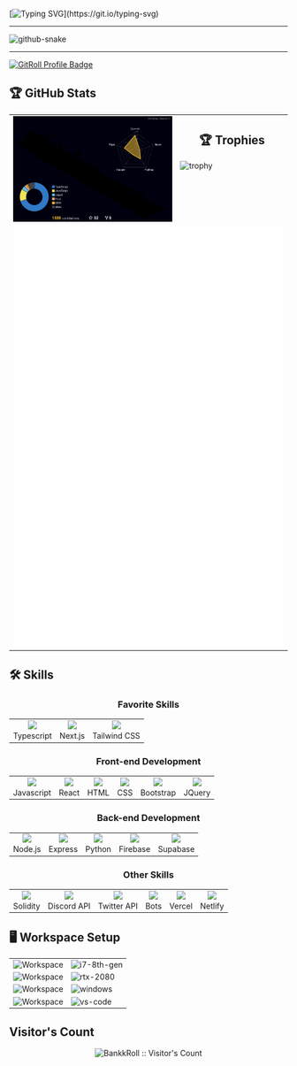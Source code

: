 [![Typing SVG](https://readme-typing-svg.demolab.com?font=Fira+Code&size=37&duration=2000&pause=2000&color=07D8FF&center=true&vCenter=true&multiline=true&width=900&height=200&lines=%F0%9F%91%8B+Hello!+I'm+Bankk;Thanks+for+checking+out+my+GitHub!;%E2%AD%90+Anything+you+find+useful!;Contact+me+if+you+have+any+questions!)](https://git.io/typing-svg)

---

<picture>
  <source media="(prefers-color-scheme: dark)" srcset="github-snake-dark.svg" />
  <source media="(prefers-color-scheme: light)" srcset="github-snake.svg" />
  <img alt="github-snake" src="github-snake.svg" />
</picture>

---

<a href="https://gitroll.io/profile/s6vP9klKpmDYJ7lpkPHpa" target="_blank"><img src="https://gitroll.io/api/badges/profiles/v1/s6vP9klKpmDYJ7lpkPHpa" alt="GitRoll Profile Badge"/></a>

## 🏆 GitHub Stats

<div align="center">
  <table>
    <tr>
      <td valign="top" width="60%">
        <img src="./profile-3d-contrib/profile-night-rainbow.svg" width="100%" alt="Github stats">
      </td>
      <td valign="top" width="40%">
        <h2 align="center">🏆 Trophies</h2>
        <img src="https://github-profile-trophy.vercel.app/?username=BankkRoll&theme=onedark" width="100%" alt="trophy">
      </td>
    </tr>
    <tr>
      <td colspan="2" valign="center">
        <img src="./github-metrics.svg" alt="Metrics">
      </td>
    </tr>
  </table>
</div>

## 🛠️ Skills

<div align="center">
  
  ### Favorite Skills
  <table>
    <tr>
      <td align="center">
        <a href="https://skillicons.dev">
          <img src="https://skillicons.dev/icons?i=typescript">
        </a>
        <br>Typescript
      </td>
      <td align="center">
        <a href="https://skillicons.dev">
          <img src="https://skillicons.dev/icons?i=next">
        </a>
        <br>Next.js
      </td>
      <td align="center">
        <a href="https://skillicons.dev">
          <img src="https://skillicons.dev/icons?i=tailwind">
        </a>
        <br>Tailwind CSS
      </td>
    </tr>
  </table>
  
  ### Front-end Development
  <table>
    <tr>
      <td align="center">
        <a href="https://skillicons.dev">
          <img src="https://skillicons.dev/icons?i=javascript">
        </a>
        <br>Javascript
      </td>
      <td align="center">
        <a href="https://skillicons.dev">
          <img src="https://skillicons.dev/icons?i=react">
        </a>
        <br>React
      </td>
      <td align="center">
        <a href="https://skillicons.dev">
          <img src="https://skillicons.dev/icons?i=html">
        </a>
        <br>HTML
      </td>
      <td align="center">
        <a href="https://skillicons.dev">
          <img src="https://skillicons.dev/icons?i=css">
        </a>
        <br>CSS
      </td>
      <td align="center">
        <a href="https://skillicons.dev">
          <img src="https://skillicons.dev/icons?i=bootstrap">
        </a>
        <br>Bootstrap
      </td>
      <td align="center">
        <a href="https://skillicons.dev">
          <img src="https://skillicons.dev/icons?i=jquery">
        </a>
        <br>JQuery
      </td>
    </tr>
  </table>
  
  ### Back-end Development
  <table>
    <tr>
      <td align="center">
        <a href="https://skillicons.dev">
          <img src="https://skillicons.dev/icons?i=nodejs">
        </a>
        <br>Node.js
      </td>
      <td align="center">
        <a href="https://skillicons.dev">
          <img src="https://skillicons.dev/icons?i=express">
        </a>
        <br>Express
      </td>
      <td align="center">
        <a href="https://skillicons.dev">
          <img src="https://skillicons.dev/icons?i=python">
        </a>
        <br>Python
      </td>
      <td align="center">
        <a href="https://skillicons.dev">
          <img src="https://skillicons.dev/icons?i=firebase">
        </a>
        <br>Firebase
      </td>
      <td align="center">
        <a href="https://skillicons.dev">
          <img src="https://skillicons.dev/icons?i=supabase">
        </a>
        <br>Supabase
      </td>
    </tr>
  </table>
  
  ### Other Skills
  <table>
    <tr>
      <td align="center">
        <a href="https://skillicons.dev">
          <img src="https://skillicons.dev/icons?i=solidity">
        </a>
        <br>Solidity
      </td>
      <td align="center">
        <a href="https://skillicons.dev">
          <img src="https://skillicons.dev/icons?i=discord">
        </a>
        <br>Discord API
      </td>
      <td align="center">
        <a href="https://skillicons.dev">
          <img src="https://skillicons.dev/icons?i=twitter">
        </a>
        <br>Twitter API
      </td>
      <td align="center">
        <a href="https://skillicons.dev">
          <img src="https://skillicons.dev/icons?i=bots">
        </a>
        <br>Bots
      </td>
      <td align="center">
        <a href="https://skillicons.dev">
          <img src="https://skillicons.dev/icons?i=vercel">
        </a>
        <br>Vercel
      </td>
      <td align="center">
        <a href="https://skillicons.dev">
          <img src="https://skillicons.dev/icons?i=netlify">
        </a>
        <br>Netlify
      </td>
    </tr>
  </table>
  
</div>

## 🖥️ Workspace Setup

<div align="center">
  <table>
    <tr>
      <td>
        <img src="https://i.ibb.co/5TrdbWC/imageedit-14-2619558547.png" width="50" alt="Workspace">
      </td>
      <td>
        <img src="https://img.shields.io/badge/Intel-Core_i7_8th-0071C5?style=for-the-badge&logo=intel&logoColor=white" alt="i7-8th-gen">
      </td>
    </tr>
    <tr>
      <td>
        <img src="https://i.ibb.co/1GC0VqC/imageedit-19-8970180062.gif" width="50" alt="Workspace">
      </td>
      <td>
        <img src="https://img.shields.io/badge/NVIDIA-RTX_2080-76B900?style=for-the-badge&logo=nvidia&logoColor=white" alt="rtx-2080">
      </td>
    </tr>
    <tr>
      <td>
        <img src="https://i.ibb.co/hBgDy3Q/imageedit-7-3135521893.png" width="50" alt="Workspace">
      </td>
      <td>
        <img src="https://img.shields.io/badge/Windows_11-0078D6?style=for-the-badge&logo=windows&logoColor=white" alt="windows">
      </td>
    </tr>
    <tr>
      <td>
        <img src="https://skillicons.dev/icons?i=vscode" width="50" alt="Workspace">
      </td>
      <td>
        <img src="https://img.shields.io/badge/VS_Code-007ACC?style=for-the-badge&logo=Visual-Studio-Code&logoColor=white" alt="vs-code">
      </td>
    </tr>
  </table>
</div>

## Visitor's Count

<div align="center">
  <img src="https://profile-counter.glitch.me/{BankkRoll}/count.svg" alt="BankkRoll :: Visitor's Count">
</div>

